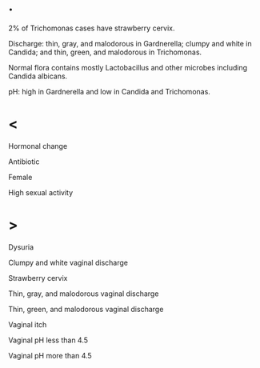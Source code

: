 # .

2% of Trichomonas cases have strawberry cervix.

Discharge: thin, gray, and malodorous in Gardnerella; clumpy and white in Candida; and thin, green, and malodorous in Trichomonas.

Normal flora contains mostly Lactobacillus and other microbes including Candida albicans.

pH: high in Gardnerella and low in Candida and Trichomonas.

# <

Hormonal change

Antibiotic

Female

High sexual activity

# >

Dysuria

Clumpy and white vaginal discharge

Strawberry cervix

Thin, gray, and malodorous vaginal discharge

Thin, green, and malodorous vaginal discharge

Vaginal itch

Vaginal pH less than 4.5

Vaginal pH more than 4.5
